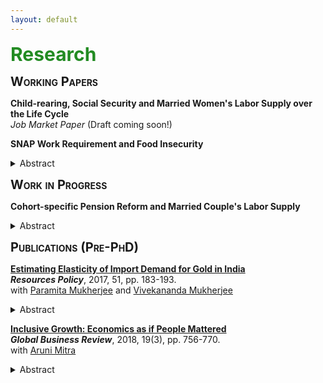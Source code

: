 ```yaml
---
layout: default
---
```


<span style=" color:ForestGreen; font-size:30px;">**Research**</span>

<!--
You can also find my articles on my Google Scholar profile. 
### Working Paper -->
<span style="font-size:20px; font-variant: small-caps;">**Working Papers**</span>

**Child-rearing, Social Security and Married Women's Labor Supply over the Life Cycle** <br>
*Job Market Paper* (Draft coming soon!) <br>

**SNAP Work Requirement and Food Insecurity**

<details>
  <summary>Abstract</summary>
  <p style="color:rgb(44, 62, 80)" align="justify"> 
In this paper, I examine the effect of Supplemental Nutrition Assistance Program
			(SNAP) work requirement reinstatement on food insecurity outcomes of able-bodied
			adults without dependents (ABAWDs). The policy restricts SNAP benefits of ABAWDs
			to 3 months in a 36 months period if they are not working or participating in any work
			program for at least 20 hours a week. In the aftermath of 2008 recession, the American 
			Recovery and Reinvestment Act of 2009 waived work requirements nationwide, and
			many states reimplemented the work rule at different times beginning in 2011. I employ
			a difference-in-differences approach utilizing this cross-state variation in reimplementation 
			of the policy. Using rich information on food affordability and food intake behavior
			from the Food Security Supplement of the Current Population Survey (CPS-FSS), I
			find that promoting work for food assistance improved overall food security status of
			ABAWDs by reducing disruptions in food intake, anxiety over food affordability and
			dependency on emergency food receipt. Subsample analyses indicate that effects are
			stronger for never married and less educated ABAWDs.
    </p>
</details>


<!-- ### Work in Progress -->
<span style="font-size:20px; font-variant: small-caps;">**Work in Progress**</span>

**Cohort-specific Pension Reform and Married Couple's Labor Supply**

<details>
  <summary>Abstract</summary>
  <p style="color:rgb(44, 62, 80)" align="justify">
	Retirement decisions of married couples are often jointly planned. In this paper, I study how retirement behavior of married couples 
	respond to cohort-specific Social Security policy reform that introduced actuarial deductions for early retirement in combination with 
	an increase in the Full Retirement Age (FRA), that is the age from which an individual may claim a non-reduced Social Security retirement 
	benefit. I develop a rich dynamic structural model of older married couples’ savings, labor force participation and Social Security benefit 
	claim decisions over the lifecycle, and explore how the policy reform affect financial incentive of married couples’ retirement timing decisions. 
	I calibrate the model using Method of Simulated Moments applied to the data from the Health and Retirement Study (HRS), and simulate life-cycle 
	behavior of married couples under the specific benefit regime they face. I use the estimated model to perform a policy experiment to simulate 
	couples’ labor supply behavior if the reform increases FRA of men but keeps FRA of women unchanged at the pre-reform level.  
  </p>
</details>


<!-- ### Publication (Pre-PhD) -->
<span style="font-size:20px; font-variant: small-caps;">**Publications (Pre-PhD)**</span>

<!-- Gold import elasticity paper -->
**[Estimating Elasticity of Import Demand for Gold in India](https://www.sciencedirect.com/science/article/abs/pii/S0301420716302410?via%3Dihub)**    <br>
***Resources Policy***, 2017, 51, pp. 183-193.  <br>
with [Paramita Mukherjee](https://scholar.google.com/citations?user=yRGxyWkAAAAJ&hl=en) and [Vivekananda Mukherjee](https://scholar.google.com/citations?user=_TjZF80AAAAJ&hl=en) 
	
<details>
  <summary>Abstract</summary>
  <p style="color:rgb(44, 62, 80)" align="justify">
  In India, rising demand for gold had an adverse impact on the country's current account balance and the attempts to curb gold import demand often failed 
	in the recent past. In this paper, we empirically investigate the reasons of such failures by analyzing the possibility of habit formation and 
	inventory adjustment effects in determining the dynamics of gold import demand in India. Using three dynamic demand models based on distributed 
	lag specifications, we estimate the price and income elasticities of different forms of physical gold imports, viz. non-monetary powder 
	form of gold, other non-monetary semi-manufactured forms of gold and other non-monetary unwrought forms of gold. Based on monthly gold 
	import data, we find that Indian consumers care about variation in gold prices, silver prices, gold import expenditures and long-term bond yield in 
	the short-run, but in the longer horizon they exhibit demand persistence. Different sensitivity of different forms of gold import suggest that 
	an aggregate demand analysis fails to capture the non-symmetric mechanisms operating on different components of gold import demand in India.  
  </p>
</details>

<!-- Inclusive Growth Index Paper -->
**[Inclusive Growth: Economics as if People Mattered](https://doi.org/10.1177/0972150917713840)** <br>
***Global Business Review***, 2018, 19(3), pp. 756-770. <br>
with [Aruni Mitra](https://arunimitra.com/)

<details>
  <summary>Abstract</summary>
  <p style="color:rgb(44, 62, 80)" align="justify">
	In this study, we provide a holistic working definition of inclusive growth unlike previous definitions that come under the shadow 
	of pro-poor growth or inequality reduction. We measure inclusive growth through a newly proposed index, named as the Inclusive Growth 
	Index (IGI), based on 24 developmental indicator variables (categorized into expansion, sustainability, equity in access, and efficiency 
	of economic activities and institutions) as its components. We have employed two kinds of weighting schemes in constructing the index: 
	an ad hoc weighting scheme and a weighting scheme based on principal component analysis (PCA), performed differently on variables under 
	each dimension. We calculated IGI for 16 Asian countries and we ranked the countries according to their respective inclusive growth achievements.
	Through a comparison of IGI values with the Human Development Index (HDI) values, our findings give insight to the fact that how HDI values can 
	be misleading in measuring development performance of a country and how IGI is able to identify income based as well as non-income based 
	aspects of well-being.
  </p>
</details>





<br><br>
